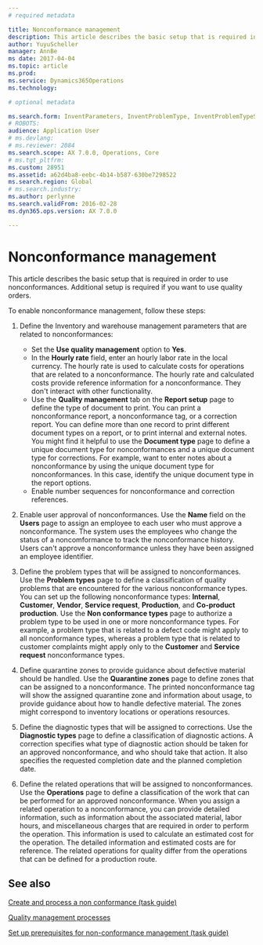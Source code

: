 ```yaml
---
# required metadata

title: Nonconformance management
description: This article describes the basic setup that is required in order to use nonconformances. Additional setup is required if you want to use quality orders. 
author: YuyuScheller
manager: AnnBe
ms date: 2017-04-04
ms.topic: article
ms.prod: 
ms.service: Dynamics365Operations
ms.technology: 

# optional metadata

ms.search.form: InventParameters, InventProblemType, InventProblemTypeSetup, InventQuarantineZone, InventTestDiagnosticType, InventTestReportSetup, SysUserManagement
# ROBOTS: 
audience: Application User
# ms.devlang: 
# ms.reviewer: 2084
ms.search.scope: AX 7.0.0, Operations, Core
# ms.tgt_pltfrm: 
ms.custom: 28951
ms.assetid: a62d4ba8-eebc-4b14-b587-630be7298522
ms.search.region: Global
# ms.search.industry: 
ms.author: perlynne
ms.search.validFrom: 2016-02-28
ms.dyn365.ops.version: AX 7.0.0

---
```


# Nonconformance management

This article describes the basic setup that is required in order to use nonconformances. Additional setup is required if you want to use quality orders. 

To enable nonconformance management, follow these steps:

1.  Define the Inventory and warehouse management parameters that are related to nonconformances:
    -   Set the **Use quality management** option to **Yes**.
    -   In the **Hourly rate** field, enter an hourly labor rate in the local currency. The hourly rate is used to calculate costs for operations that are related to a nonconformance. The hourly rate and calculated costs provide reference information for a nonconformance. They don't interact with other functionality.
    -   Use the **Quality management** tab on the **Report setup** page to define the type of document to print. You can print a nonconformance report, a nonconformance tag, or a correction report. You can define more than one record to print different document types on a report, or to print internal and external notes. You might find it helpful to use the **Document type** page to define a unique document type for nonconformances and a unique document type for corrections. For example, want to enter notes about a nonconformance by using the unique document type for nonconformances. In this case, identify the unique document type in the report options.
    -   Enable number sequences for nonconformance and correction references.

2.  Enable user approval of nonconformances. Use the **Name** field on the **Users** page to assign an employee to each user who must approve a nonconformance. The system uses the employees who change the status of a noncomformance to track the nonconformance history. Users can't approve a nonconformance unless they have been assigned an employee identifier.
3.  Define the problem types that will be assigned to nonconformances. Use the **Problem types** page to define a classification of quality problems that are encountered for the various nonconformance types. You can set up the following nonconformance types: **Internal**, **Customer**, **Vendor**, **Service request**, **Production**, and **Co-product production**. Use the **Non conformance types** page to authorize a problem type to be used in one or more nonconformance types. For example, a problem type that is related to a defect code might apply to all nonconformance types, whereas a problem type that is related to customer complaints might apply only to the **Customer** and **Service request** nonconformance types.
4.  Define quarantine zones to provide guidance about defective material should be handled. Use the **Quarantine zones** page to define zones that can be assigned to a nonconformance. The printed nonconformance tag will show the assigned quarantine zone and information about usage, to provide guidance about how to handle defective material. The zones might correspond to inventory locations or operations resources.
5.  Define the diagnostic types that will be assigned to corrections. Use the **Diagnostic types** page to define a classification of diagnostic actions. A correction specifies what type of diagnostic action should be taken for an approved nonconformance, and who should take that action. It also specifies the requested completion date and the planned completion date.
6.  Define the related operations that will be assigned to nonconformances. Use the **Operations** page to define a classification of the work that can be performed for an approved nonconformance. When you assign a related operation to a nonconformance, you can provide detailed information, such as information about the associated material, labor hours, and miscellaneous charges that are required in order to perform the operation. This information is used to calculate an estimated cost for the operation. The detailed information and estimated costs are for reference. The related operations for quality differ from the operations that can be defined for a production route.


See also
--------

[Create and process a non conformance (task guide)](https://ax.help.dynamics.com/en/wiki/create-and-process-a-nonconformance/)

[Quality management processes](quality-management-processes.md)

[Set up prerequisites for non-conformance management (task guide)](https://ax.help.dynamics.com/en/wiki/set-up-prequisites-for-nonconformance-management/)

